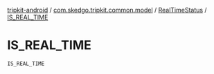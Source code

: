 [tripkit-android](../../index.md) / [com.skedgo.tripkit.common.model](../index.md) / [RealTimeStatus](index.md) / [IS_REAL_TIME](./-i-s_-r-e-a-l_-t-i-m-e.md)

# IS_REAL_TIME

`IS_REAL_TIME`